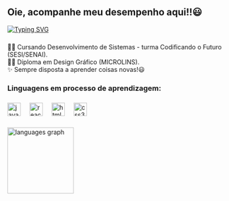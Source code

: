 <h2 align="left">Oie, acompanhe meu desempenho aqui!!😃</h2>

[![Typing SVG](https://readme-typing-svg.herokuapp.com/?color=ff91a4&size=35&center=true&vcenter=true&width=1000&lines=Bem+vindo+ao+meu+perfil!+:%29;Acompanhe+meu+desempenho+aqui,+sinta-se+à+vontade+de+me+stalkear+se+assim+desejar)](https://git.io/typing-svg) 

###

<p align="left">👩‍💻 Cursando Desenvolvimento de Sistemas - turma Codificando o Futuro (SESI/SENAI).<br>👩‍🎨 Diploma em Design Gráfico (MICROLINS).<br>✨ Sempre disposta a aprender coisas novas!😃</p>

###

<h3 align="left">Linguagens em processo de aprendizagem:</h3>

###

<div align="left">
  <img src="https://cdn.jsdelivr.net/gh/devicons/devicon/icons/javascript/javascript-original.svg" height="30" alt="javascript logo"  />
  <img width="12" />
  <img src="https://cdn.jsdelivr.net/gh/devicons/devicon/icons/react/react-original.svg" height="30" alt="react logo"  />
  <img width="12" />
  <img src="https://cdn.jsdelivr.net/gh/devicons/devicon/icons/html5/html5-original.svg" height="30" alt="html5 logo"  />
  <img width="12" />
  <img src="https://cdn.jsdelivr.net/gh/devicons/devicon/icons/css3/css3-original.svg" height="30" alt="css3 logo"  />
</div>

###

  <img src="https://github-readme-stats.vercel.app/api/top-langs?username=rinmarys&locale=en&hide_title=false&layout=compact&card_width=320&langs_count=5&theme=dracula&hide_border=false" height="150" alt="languages graph"  />

###

<!---
rinmarys/rinmarys is a ✨ special ✨ repository because its `README.md` (this file) appears on your GitHub profile.
You can click the Preview link to take a look at your changes.
--->
